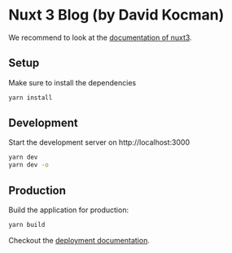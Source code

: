 # Nuxt 3 Blog (by David Kocman)

We recommend to look at the [documentation of nuxt3](https://v3.nuxtjs.org).

## Setup

Make sure to install the dependencies

```bash
yarn install
```

## Development

Start the development server on http://localhost:3000

```bash
yarn dev
yarn dev -o
```

## Production

Build the application for production:

```bash
yarn build
```

Checkout the [deployment documentation](https://v3.nuxtjs.org/docs/deployment).
